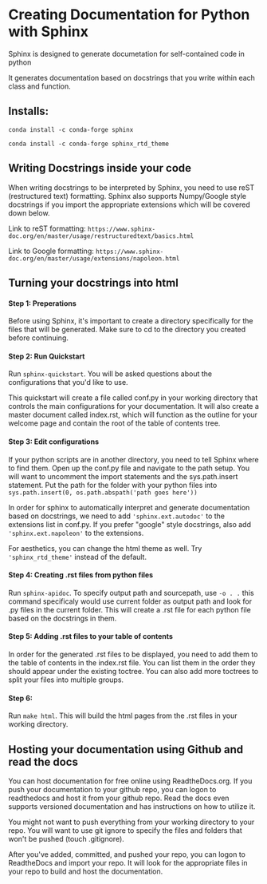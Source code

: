 # Creating Documentation for Python with Sphinx

Sphinx is designed to generate documetation for self-contained code in python

It generates documentation based on docstrings that you write within each class and function.


## Installs:

`conda install -c conda-forge sphinx`

`conda install -c conda-forge sphinx_rtd_theme` 


## Writing Docstrings inside your code

When writing docstrings to be interpreted by Sphinx, you need to use reST (restructured text) formatting. Sphinx also supports Numpy/Google style docstrings if you import the appropriate extensions which will be covered down below. 

Link to reST formatting: `https://www.sphinx-doc.org/en/master/usage/restructuredtext/basics.html`

Link to Google formatting: `https://www.sphinx-doc.org/en/master/usage/extensions/napoleon.html`


## Turning your docstrings into html

#### Step 1: Preperations

Before using Sphinx, it's important to create a directory specifically for the files that will be generated. Make sure to cd to the directory you created before continuing.

#### Step 2: Run Quickstart

Run `sphinx-quickstart`. You will be asked questions about the configurations that you'd like to use.

This quickstart will create a file called conf.py in your working directory that controls the main configurations for your documentation. It will also create a master document called index.rst, which will function as the outline for your welcome page and contain the root of the table of contents tree.

#### Step 3: Edit configurations

If your python scripts are in another directory, you need to tell Sphinx where to find them. Open up the conf.py file and navigate to the path setup. You will want to uncomment the import statements and the sys.path.insert statement. Put the path for the folder with your python files into `sys.path.insert(0, os.path.abspath('path goes here'))`

In order for sphinx to automatically interpret and generate documentation based on docstrings, we need to add `'sphinx.ext.autodoc'` to the extensions list in conf.py. If you prefer "google" style docstrings, also add `'sphinx.ext.napoleon'` to the extensions.

For aesthetics, you can change the html theme as well. Try `'sphinx_rtd_theme'` instead of the default.

#### Step 4: Creating .rst files from python files

Run `sphinx-apidoc`. To specify output path and sourcepath, use `-o . .` this command specificaly would use current folder as output path and look for .py files in the current folder. This will create a .rst file for each python file based on the docstrings in them. 

#### Step 5: Adding .rst files to your table of contents

In order for the generated .rst files to be displayed, you need to add them to the table of contents in the index.rst file. You can list them in the order they should appear under the existing toctree. You can also add more toctrees to split your files into multiple groups.


#### Step 6:

Run `make html`. This will build the html pages from the .rst files in your working directory.


## Hosting your documentation using Github and read the docs

You can host documentation for free online using ReadtheDocs.org. If you push your documentation to your github repo, you can logon to readthedocs and host it from your github repo. Read the docs even supports versioned documentation and has instructions on how to utilize it. 

You might not want to push everything from your working directory to your repo. You will want to use git ignore to specify the files and folders that won't be pushed (touch .gitignore). 

After you've added, committed, and pushed your repo, you can logon to ReadtheDocs and import your repo. It will look for the appropriate files in your repo to build and host the documentation.
